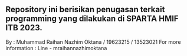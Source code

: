 Repository ini berisikan penugasan terkait programming yang dilakukan di SPARTA HMIF ITB 2023.
---
By : Muhammad Raihan Nazhim Oktana / 19623215 / 13523021
For more information : Line - mraihannazhimoktana
